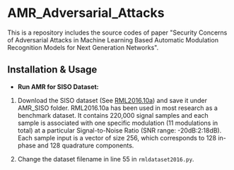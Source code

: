 # AMR_Adversarial_Attacks
This is a repository includes the source codes of paper "Security Concerns of Adversarial Attacks in Machine Learning Based Automatic Modulation Recognition Models for Next Generation Networks". 

## Installation & Usage
* **Run AMR for SISO Dataset:**
1. Download the SISO dataset (See [RML2016.10a](https://www.dropbox.com/scl/fo/md1b7n1xibyf500sdt8nq/h?dl=0&rlkey=y2b7ph8aozkyci7xgb3lv2z7t)) and save it under AMR_SISO folder. RML2016.10a has been used in most research as a benchmark dataset. It contains 220,000 signal samples and each sample is associated with one specific modulation (11 modulations in total) at a particular Signal-to-Noise Ratio (SNR range: -20dB:2:18dB). Each sample input is a vector of size 256, which corresponds to 128 in-phase and 128 quadrature components.

2. Change the dataset filename in line 55 in `rmldataset2016.py`. 

